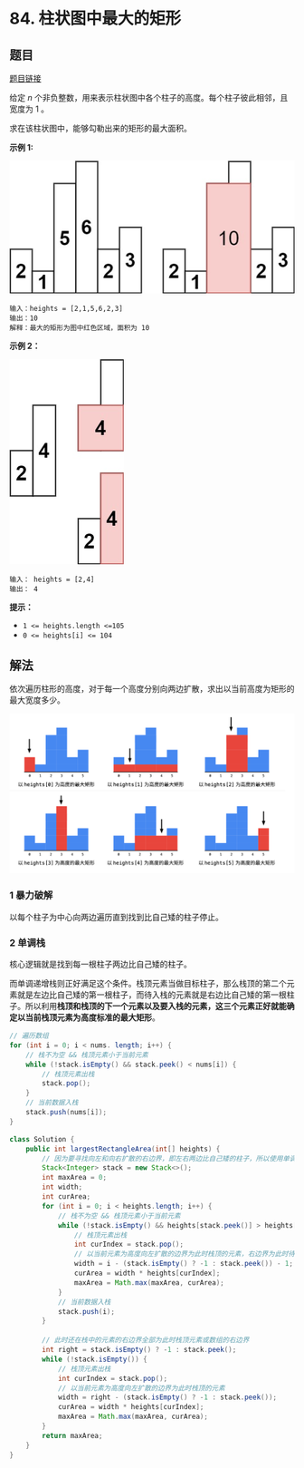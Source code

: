 # 84. 柱状图中最大的矩形

## 题目

[题目链接](https://leetcode.cn/problems/largest-rectangle-in-histogram/)

给定 *n* 个非负整数，用来表示柱状图中各个柱子的高度。每个柱子彼此相邻，且宽度为 1 。

求在该柱状图中，能够勾勒出来的矩形的最大面积。

**示例 1:**

![img](images/84-1.jpg)

```
输入：heights = [2,1,5,6,2,3]
输出：10
解释：最大的矩形为图中红色区域，面积为 10
```

**示例 2：**

![img](images/84-2.jpg)

```
输入： heights = [2,4]
输出： 4
```

**提示：**

- `1 <= heights.length <=105`
- `0 <= heights[i] <= 104`

## 解法

依次遍历柱形的高度，对于每一个高度分别向两边扩散，求出以当前高度为矩形的最大宽度多少。

![image.png](images/84-3.png)

### 1 暴力破解

以每个柱子为中心向两边遍历直到找到比自己矮的柱子停止。

### 2 单调栈

核心逻辑就是找到每一根柱子两边比自己矮的柱子。

而单调递增栈则正好满足这个条件。栈顶元素当做目标柱子，那么栈顶的第二个元素就是左边比自己矮的第一根柱子，而待入栈的元素就是右边比自己矮的第一根柱子。所以利用**栈顶和栈顶的下一个元素以及要入栈的元素，这三个元素正好就能确定以当前栈顶元素为高度标准的最大矩形**。

```java
// 遍历数组
for (int i = 0; i < nums. length; i++) {
    // 栈不为空 && 栈顶元素小于当前元素
    while (!stack.isEmpty() && stack.peek() < nums[i]) {
        // 栈顶元素出栈
        stack.pop();
    }
    // 当前数据入栈
    stack.push(nums[i]);
}
```



```java
class Solution {
    public int largestRectangleArea(int[] heights) {
        // 因为要寻找向左和向右扩散的右边界，即左右两边比自己矮的柱子，所以使用单调递减栈
        Stack<Integer> stack = new Stack<>();
        int maxArea = 0;
        int width;
        int curArea;
        for (int i = 0; i < heights.length; i++) {
            // 栈不为空 && 栈顶元素小于当前元素
            while (!stack.isEmpty() && heights[stack.peek()] > heights[i]) {
                // 栈顶元素出栈
                int curIndex = stack.pop();
                // 以当前元素为高度向左扩散的边界为此时栈顶的元素，右边界为此时待入栈的元素
                width = i - (stack.isEmpty() ? -1 : stack.peek()) - 1;
                curArea = width * heights[curIndex];
                maxArea = Math.max(maxArea, curArea);
            }
            // 当前数据入栈
            stack.push(i);
        }

        // 此时还在栈中的元素的右边界全部为此时栈顶元素或数组的右边界
        int right = stack.isEmpty() ? -1 : stack.peek();
        while (!stack.isEmpty()) {
            // 栈顶元素出栈
            int curIndex = stack.pop();
            // 以当前元素为高度向左扩散的边界为此时栈顶的元素
            width = right - (stack.isEmpty() ? -1 : stack.peek());
            curArea = width * heights[curIndex];
            maxArea = Math.max(maxArea, curArea);
        }
        return maxArea;
    }
}
```

